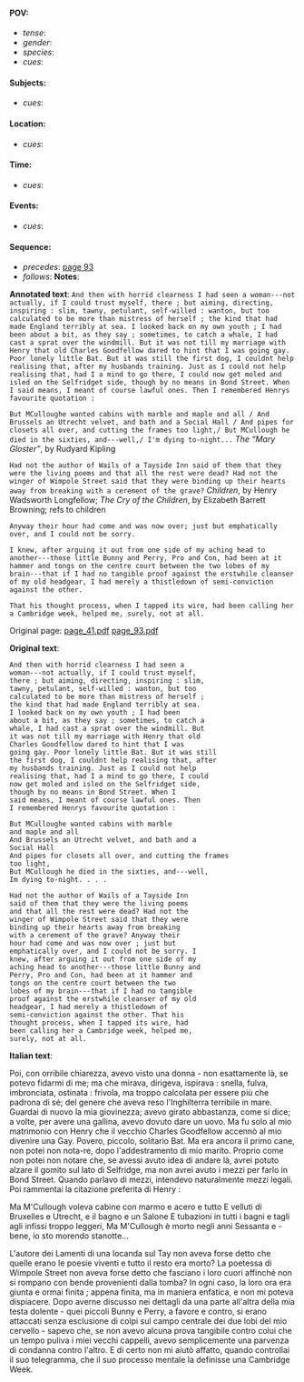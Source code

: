 #### POV: 
  - *tense*:
  - *gender*:
  - *species*:
  - *cues*:
#### Subjects:
  - *cues*:
#### Location:
  - *cues*:
#### Time:
  - *cues*:
#### Events:
  - *cues*:
#### Sequence:
  - *precedes*: [page 93](./page_93.md)
  - *follows*:
**Notes**:


**Annotated text**:
`And then with horrid clearness I had seen a woman---not actually, if I could trust myself, there ; but aiming, directing, inspiring : slim, tawny, petulant, self-willed : wanton, but too calculated to be more than mistress of herself ; the kind that had made England terribly at sea. I looked back on my own youth ; I had been about a bit, as they say ; sometimes, to catch a whale, I had cast a sprat over the windmill. But it was not till my marriage with Henry that old Charles Goodfellow dared to hint that I was going gay. Poor lonely little Bat. But it was still the first dog, I couldnt help realising that, after my husbands training. Just as I could not help realising that, had I a mind to go there, I could now get moled and isled on the Selfridget side, though by no means in Bond Street. When I said means, I meant of course lawful ones. Then I remembered Henrys favourite quotation :`

`But MCulloughe wanted cabins with marble and maple and all / And Brussels an Utrecht velvet, and bath and a Social Hall / And pipes for closets all over, and cutting the frames too light,/ But MCullough he died in the sixties, and---well,/ I'm dying to-night...`  _The “Mary Gloster”_, by Rudyard Kipling

`Had not the author of Wails of a Tayside Inn said of them that they were the living poems and that all the rest were dead? Had not the winger of Wimpole Street said that they were binding up their hearts away from breaking with a cerement of the grave?` _Children_, by Henry Wadsworth Longfellow; _The Cry of the Children_, by Elizabeth Barrett Browning; refs to children

`Anyway their hour had come and was now over; just but emphatically over, and I could not be sorry.`

`I knew, after arguing it out from one side of my aching head to another---those little Bunny and Perry, Pro and Con, had been at it hammer and tongs on the centre court between the two lobes of my brain---that if I had no tangible proof against the erstwhile cleanser of my old headgear, I had merely a thistledown of semi-conviction against the other.`

`That his thought process, when I tapped its wire, had been calling her a Cambridge week, helped me, surely, not at all.`

Original page:
[page_41.pdf](https://github.com/vigji/cainjb/blob/main/source_material/pages/page_41.pdf)
[page_93.pdf](https://github.com/vigji/cainjb/blob/main/source_material/pages/page_93.pdf)


**Original text**:
```
And then with horrid clearness I had seen a 
woman---not actually, if I could trust myself, 
there ; but aiming, directing, inspiring : slim, 
tawny, petulant, self-willed : wanton, but too 
calculated to be more than mistress of herself ; 
the kind that had made England terribly at sea. 
I looked back on my own youth ; I had been 
about a bit, as they say ; sometimes, to catch a 
whale, I had cast a sprat over the windmill. But 
it was not till my marriage with Henry that old 
Charles Goodfellow dared to hint that I was 
going gay. Poor lonely little Bat. But it was still 
the first dog, I couldnt help realising that, after 
my husbands training. Just as I could not help 
realising that, had I a mind to go there, I could 
now get moled and isled on the Selfridget side, 
though by no means in Bond Street. When I 
said means, I meant of course lawful ones. Then 
I remembered Henrys favourite quotation : 

But MCulloughe wanted cabins with marble 
and maple and all 
And Brussels an Utrecht velvet, and bath and a 
Social Hall 
And pipes for closets all over, and cutting the frames 
too light, 
But MCullough he died in the sixties, and---well, 
Im dying to-night. . . . 

Had not the author of Wails of a Tayside Inn 
said of them that they were the living poems 
and that all the rest were dead? Had not the 
winger of Wimpole Street said that they were 
binding up their hearts away from breaking 
with a cerement of the grave? Anyway their 
hour had come and was now over ; just but 
emphatically over, and I could not be sorry. I 
knew, after arguing it out from one side of my 
aching head to another---those little Bunny and 
Perry, Pro and Con, had been at it hammer and 
tongs on the centre court between the two 
lobes of my brain---that if I had no tangible 
proof against the erstwhile cleanser of my old 
headgear, I had merely a thistledown of 
semi-conviction against the other. That his 
thought process, when I tapped its wire, had 
been calling her a Cambridge week, helped me, 
surely, not at all.
```


**Italian text**:

Poi, con orribile chiarezza, avevo visto una donna - non esattamente là, se potevo fidarmi di me; ma che mirava, dirigeva, ispirava : snella, fulva, imbronciata, ostinata : frivola, ma troppo calcolata per essere più che padrona di sé; del genere che aveva reso l'Inghilterra terribile in mare. Guardai di nuovo la mia giovinezza; avevo girato abbastanza, come si dice; a volte, per avere una gallina, avevo dovuto dare un uovo. Ma fu solo al mio matrimonio con Henry che il vecchio Charles Goodfellow accennò al mio divenire una Gay. Povero, piccolo, solitario
Bat. Ma era ancora il primo cane, non potei non nota-re, dopo l'addestramento di mio marito. Proprio come non potei non notare che, se avessi avuto idea di andare là, avrei potuto alzare il gomito sul lato di Selfridge, ma non avrei avuto i mezzi per farlo in Bond Street.
Quando parlavo di mezzi, intendevo naturalmente mezzi legali. Poi rammentai la citazione preferita di Henry :

Ma M'Cullough voleva cabine con marmo e acero
e tutto
E velluti di Bruxelles e Utrecht, e il bagno e un Salone
E tubazioni in tutti i bagni e tagli agli infissi troppo
leggeri,
Ma M'Cullough è morto negli anni Sessanta e - bene,
io sto morendo stanotte...

L'autore dei Lamenti di una locanda sul Tay non aveva forse detto che quelle erano le poesie viventi e tutto il resto era morto? La poetessa di Wimpole Street non aveva forse detto che fasciano i loro cuori affinché non si rompano con bende provenienti dalla tomba?
In ogni caso, la loro ora era giunta e ormai finita ; appena finita, ma in maniera enfatica, e non mi poteva dispiacere. Dopo averne discusso nei dettagli da una parte all'altra della mia testa dolente - quei piccoli Bunny e Perry, a favore e contro, si erano attaccati senza esclusione di colpi sul campo centrale dei due lobi del mio cervello - sapevo che, se non avevo alcuna prova tangibile contro colui che un tempo puliva i miei vecchi cappelli, avevo semplicemente una parvenza di condanna contro l'altro. E di certo non mi aiutò affatto, quando controllai il suo telegramma, che il suo processo mentale la definisse una Cambridge Week.


